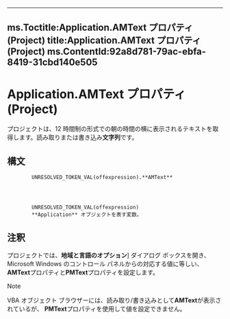 

---
ms.Toctitle:Application.AMText プロパティ (Project)
title:Application.AMText プロパティ (Project)
ms.ContentId:92a8d781-79ac-ebfa-8419-31cbd140e505
---
# Application.AMText プロパティ (Project)




プロジェクトは、12 時間制の形式での朝の時間の横に表示されるテキストを取得します。読み取りまたは書き込み**文字列**です。

## 構文

            UNRESOLVED_TOKEN_VAL(offexpression).**AMText**




            UNRESOLVED_TOKEN_VAL(offexpression)
            **Application** オブジェクトを表す変数。



## 注釈
プロジェクトでは、**地域と言語のオプション**] ダイアログ ボックスを開き、Microsoft Windows のコントロール パネルからの対応する値に等しい、 **AMText**プロパティと**PMText**プロパティを設定します。

>[!NOTE]
>VBA オブジェクト ブラウザーには、読み取り/書き込みとして**AMText**が表示されているが、 **PMText**プロパティを使用して値を設定できません。






